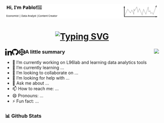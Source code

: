 
<code><img src="svg/cover_pablo.svg"></a></code>
<h1 align="center">
<a href="https://git.io/typing-svg"><img src="https://readme-typing-svg.herokuapp.com?font=Fira+Code&pause=1000&color=595959&random=false&width=435&lines=Welcome+people+and+mystical+beings.;Hoping+to+contribute+on+your+journey;Working+with+data+10%2B+years;Now+walking+over+the+tech+tightrope" alt="Typing SVG" /></a>
</h1>
<h3>
  <div width="100%" align="center">
    <a align="left" href="https://www.linkedin.com/in/pablodiegoo/" title="LinkedIn Profile"><img align="left" width="22" src="svg/linkedin.svg"></a>
    <a align="left" href="https://github.com/pablodiegoo" title="Github"><img width="22" align="left" src="svg/github.svg"></a>
    <a align="left" href="https://codepen.io/pablodiegoo" title="CodePen"><img width="22" align="left" src="svg/codepen.svg"></a>
    <a align="right" href="https://www.buymeacoffee.com/pablodiego"><img align="right" src="https://img.buymeacoffee.com/button-api/?text=Buy me a coffee&emoji=&slug=pablodiego&button_colour=343434&font_colour=ffffff&font_family=Cookie&outline_colour=ffffff&coffee_colour=FFDD00" /></a>
    </div>
  </h3>



<h3>A little summary</h3>

- 🔭 I’m currently working on L96lab and learning data analytics tools
- 🌱 I’m currently learning ...
- 👯 I’m looking to collaborate on ...
- 🤔 I’m looking for help with ...
- 💬 Ask me about ...
- 📫 How to reach me: ...
- 😄 Pronouns: ...
- ⚡ Fun fact: ...

### 📊 Github Stats


